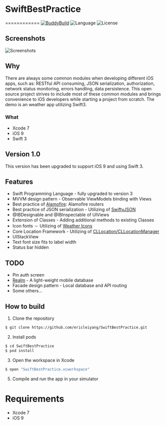 # SwiftBestPractice
============
[![BuddyBuild](https://dashboard.buddybuild.com/api/statusImage?appID=562a9aac2492560100211378&branch=master&build=latest)](https://dashboard.buddybuild.com/apps/562a9aac2492560100211378/build/latest)
![Language](https://img.shields.io/badge/language-Swift%202-orange.svg)
![License](https://img.shields.io/github/license/JakeLin/SwiftWeather.svg?style=flat)

## Screenshots
![Screenshots](https://cloud.githubusercontent.com/assets/5039434/18386715/0683b148-76dc-11e6-8ede-d2df6f794287.png)

## Why
There are always some common modules when developing different iOS apps, such as: RESTful API consuming, JSON serialization, authorization, network status monitoring, errors handling, data persistence.
This open source project strives to include most of these common modules and brings convenience to iOS developers while starting a project from scratch.
The demo is an weather app utilizing Swift3.

### What
* Xcode 7
* iOS 9
* Swift 3

## Version 1.0
This version has been upgraded to support iOS 9 and using Swift 3.

## Features
* Swift Programming Language - fully upgraded to version 3
* MVVM design pattern - Observable ViewModels binding with Views
* Best practice of [Alamofire](https://github.com/Alamofire/Alamofire): Alamofire routers
* Best practice of JSON serialization - Utilizing of [SwiftyJSON](https://github.com/SwiftyJSON/SwiftyJSON)
* @IBDesignable and @IBInspectable of UIViews
* Extension of Classes - Adding additional methods to existing Classes
* Icon fonts － Utilizing of [Weather Icons](https://erikflowers.github.io/weather-icons/)
* Core Location Framework - Utilizing of [CLLocation/CLLocationManager](https://developer.apple.com/library/ios/documentation/CoreLocation/Reference/CoreLocation_Framework/index.html#//apple_ref/doc/uid/TP40007123)
* UIStackView
* Text font size fits to label width
* Status bar hidden

## TODO
* Pin auth screen
* [Realm](https://realm.io) - A light-weight mobile database
* Facade design pattern - Local database and API routing
* Some others...

## How to build

1) Clone the repository

```bash
$ git clone https://github.com/ericleiyang/SwiftBestPractice.git
```

2) Install pods

```bash
$ cd SwiftBestPractice
$ pod install
```

3) Open the workspace in Xcode

```bash
$ open "SwiftBestPractice.xcworkspace"
```

5) Compile and run the app in your simulator


# Requirements
* Xcode 7
* iOS 9
